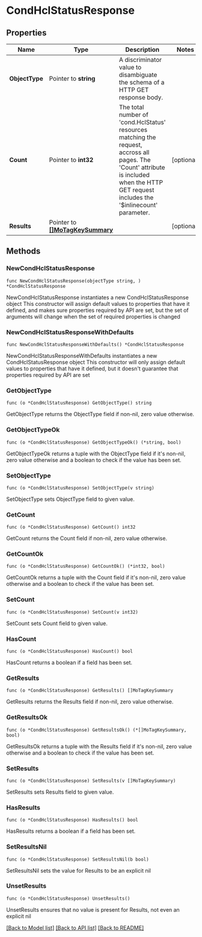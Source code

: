 # CondHclStatusResponse

## Properties

Name | Type | Description | Notes
------------ | ------------- | ------------- | -------------
**ObjectType** | Pointer to **string** | A discriminator value to disambiguate the schema of a HTTP GET response body. | 
**Count** | Pointer to **int32** | The total number of &#39;cond.HclStatus&#39; resources matching the request, accross all pages. The &#39;Count&#39; attribute is included when the HTTP GET request includes the &#39;$inlinecount&#39; parameter. | [optional] 
**Results** | Pointer to [**[]MoTagKeySummary**](mo.TagKeySummary.md) |  | [optional] 

## Methods

### NewCondHclStatusResponse

`func NewCondHclStatusResponse(objectType string, ) *CondHclStatusResponse`

NewCondHclStatusResponse instantiates a new CondHclStatusResponse object
This constructor will assign default values to properties that have it defined,
and makes sure properties required by API are set, but the set of arguments
will change when the set of required properties is changed

### NewCondHclStatusResponseWithDefaults

`func NewCondHclStatusResponseWithDefaults() *CondHclStatusResponse`

NewCondHclStatusResponseWithDefaults instantiates a new CondHclStatusResponse object
This constructor will only assign default values to properties that have it defined,
but it doesn't guarantee that properties required by API are set

### GetObjectType

`func (o *CondHclStatusResponse) GetObjectType() string`

GetObjectType returns the ObjectType field if non-nil, zero value otherwise.

### GetObjectTypeOk

`func (o *CondHclStatusResponse) GetObjectTypeOk() (*string, bool)`

GetObjectTypeOk returns a tuple with the ObjectType field if it's non-nil, zero value otherwise
and a boolean to check if the value has been set.

### SetObjectType

`func (o *CondHclStatusResponse) SetObjectType(v string)`

SetObjectType sets ObjectType field to given value.


### GetCount

`func (o *CondHclStatusResponse) GetCount() int32`

GetCount returns the Count field if non-nil, zero value otherwise.

### GetCountOk

`func (o *CondHclStatusResponse) GetCountOk() (*int32, bool)`

GetCountOk returns a tuple with the Count field if it's non-nil, zero value otherwise
and a boolean to check if the value has been set.

### SetCount

`func (o *CondHclStatusResponse) SetCount(v int32)`

SetCount sets Count field to given value.

### HasCount

`func (o *CondHclStatusResponse) HasCount() bool`

HasCount returns a boolean if a field has been set.

### GetResults

`func (o *CondHclStatusResponse) GetResults() []MoTagKeySummary`

GetResults returns the Results field if non-nil, zero value otherwise.

### GetResultsOk

`func (o *CondHclStatusResponse) GetResultsOk() (*[]MoTagKeySummary, bool)`

GetResultsOk returns a tuple with the Results field if it's non-nil, zero value otherwise
and a boolean to check if the value has been set.

### SetResults

`func (o *CondHclStatusResponse) SetResults(v []MoTagKeySummary)`

SetResults sets Results field to given value.

### HasResults

`func (o *CondHclStatusResponse) HasResults() bool`

HasResults returns a boolean if a field has been set.

### SetResultsNil

`func (o *CondHclStatusResponse) SetResultsNil(b bool)`

 SetResultsNil sets the value for Results to be an explicit nil

### UnsetResults
`func (o *CondHclStatusResponse) UnsetResults()`

UnsetResults ensures that no value is present for Results, not even an explicit nil

[[Back to Model list]](../README.md#documentation-for-models) [[Back to API list]](../README.md#documentation-for-api-endpoints) [[Back to README]](../README.md)


